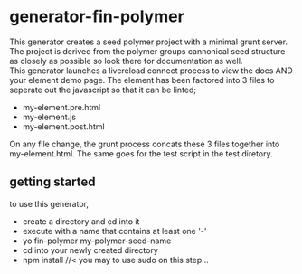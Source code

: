 generator-fin-polymer
================

This generator creates a seed polymer project with a minimal grunt server.  The project is derived from the polymer groups cannonical seed structure as closely as possible so look there for documentation as well.  
This generator launches a livereload connect process to view the docs AND your element demo page.  The element has been factored into 3 files to seperate out the javascript so that it can be linted;<br>  
  - my-element.pre.html
  - my-element.js
  - my-element.post.html

On any file change, the grunt process concats these 3 files together into my-element.html. The same goes for the test script in the test diretory.  

## getting started

to use this generator, 
  - create a directory and cd into it
  - execute with a name that contains at least one '-'
  - yo fin-polymer my-polymer-seed-name
  - cd into your newly created directory
  - npm install  //< you may to use sudo on this step... 
